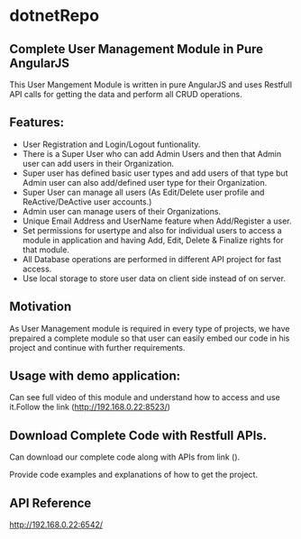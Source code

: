 # dotnetRepo
## Complete User Management Module in Pure AngularJS

This User Mangement Module is written in pure AngularJS and uses Restfull API calls for getting the data and perform all CRUD operations.

## Features:

 * User Registration and Login/Logout funtionality.
 * There is a Super User who can add Admin Users and then that Admin user can add users in their Organization.
 * Super user has defined basic user types and add users of that type but Admin user can also add/defined user 
   type for their Organization.
 * Super User can manage all users (As Edit/Delete user profile and ReActive/DeActive user accounts.)
 * Admin user can manage users of their Organizations.
 * Unique Email Address and UserName feature when Add/Register a user.
 * Set permissions for usertype and also for individual users to access a module in application and having Add,
   Edit, Delete & Finalize rights for that module.
 * All Database operations are performed in different API project for fast access.
 * Use local storage to store user data on client side instead of on server.
 
## Motivation

As User Management module is required in every type of projects, we have prepaired a complete module so that user can easily 
embed our code in his project and continue with further requirements.

## Usage with demo application:
 Can see full video of this module and understand how to access and use it.Follow the link (http://192.168.0.22:8523/)
 
## Download Complete Code with Restfull APIs.
 Can download our complete code along with APIs from link ().

Provide code examples and explanations of how to get the project.

## API Reference
http://192.168.0.22:6542/
 
 

 
